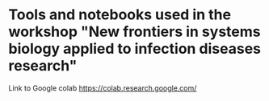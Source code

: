 # Tools and notebooks used in the workshop "New frontiers in systems biology applied to infection diseases research"

Link to Google colab
https://colab.research.google.com/
